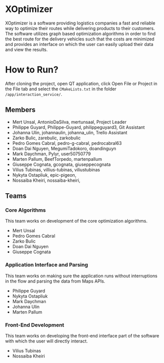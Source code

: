 # XOptimizer

XOptimizer is a software providing logistics companies a fast and reliable way to optimize their routes while delivering products to their customers. The software utilizes graph based optimization algorithms in order to find the best route for the delivery vehicles such that the costs are minimized and provides an interface on which the user can easily upload their data and view the results.

# How to Run?

After cloning the project, open QT application, click Open File or Project in the File tab and select the `CMakeLists.txt` in the folder `/app/interaction_service/`.

## Members

- Mert Unsal, AntonioDaSilva, mertunsaal, Project Leader
- Philippe Guyard, Philippe-Guyard, philippeguyard3, Git Assistant
- Johanna Ulin, johannaulin, johanna_ulin, Trello Assistant
- Zarko Bulic, zarebulic, zarkobulic
- Pedro Gomes Cabral, pedro-g-cabral, pedrocabral63
- Doan Dai Nguyen, MegumiTadokoro, doandinguyn
- Mark Daychman, Pylyr, user50750779
- Marten Pallum, BeefTorpedo, martenpallum
- Giuseppe Cognata, gcognata, giuseppecognata
- Vilius Tubinas, villius-tubinas, viliustubinas
- Nykyta Ostapliuk, epic-pigeon, 
- Nossaiba Kheiri, nossaiba-kheiri, 

## Teams

### Core Algorithms

This team works on development of the core optimization algorithms.

- Mert Unsal
- Pedro Gomes Cabral
- Zarko Bulic
- Doan Dai Nguyen
- Giuseppe Cognata

### Application Interface and Parsing

This team works on making sure the application runs without interruptions in the flow and parsing the data from Maps APIs.

- Philippe Guyard
- Nykyta Ostapliuk
- Mark Daychman
- Johanna Ulin
- Marten Pallum

### Front-End Development

This team works on developing the front-end interface part of the software with which the user will directly interact.

- Vilius Tubinas
- Nossaiba Kheiri
